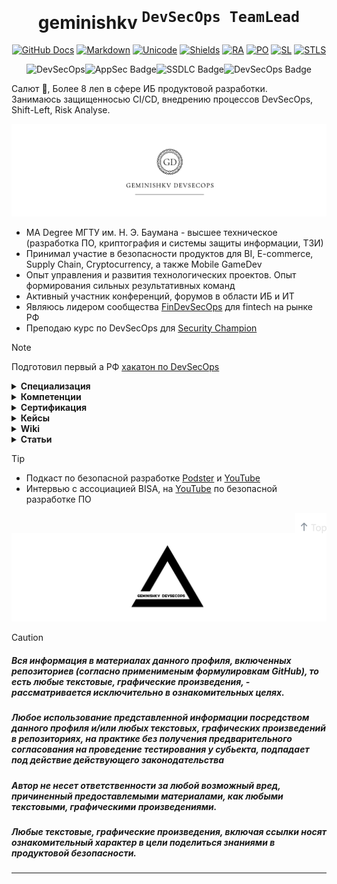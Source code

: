 <div align="center">
<h1><a id="intro"> geminishkv <sup><kbd>DevSecOps TeamLead</kbd></sup></a><br></h1>
<a href="https://docs.github.com/en"><img src="https://img.shields.io/static/v1?logo=github&logoColor=fff&label=&message=Docs&color=36393f&style=flat" alt="GitHub Docs"></a>
<a href="https://daringfireball.net/projects/markdown"><img src="https://img.shields.io/static/v1?logo=markdown&logoColor=fff&label=&message=Markdown&color=36393f&style=flat" alt="Markdown"></a> 
<a href="https://symbl.cc/en/unicode-table"><img src="https://img.shields.io/static/v1?logo=unicode&logoColor=fff&label=&message=Unicode&color=36393f&style=flat" alt="Unicode"></a> 
<a href="https://shields.io"><img src="https://img.shields.io/static/v1?logo=shieldsdotio&logoColor=fff&label=&message=Shields&color=36393f&style=flat" alt="Shields"></a>
<a href="https://img.shields.io/badge/Risk_Analyze-2448a2"><img src="https://img.shields.io/badge/Software_Development-Risk_Analyze-2448a2" alt= "RA"></a>
<a href="https://img.shields.io/badge/Product_Management-2448a2"><img src="https://img.shields.io/badge/Product_Management-2448a2" alt= "PO"></a>
<a href="https://img.shields.io/badge/Shift_Left-2448a2"><img src="https://img.shields.io/badge/Shift_Left-2448a2" alt= "SL"></a>
<a href="https://img.shields.io/badge/STLC-2448a2"><img src="https://img.shields.io/badge/STLC-2448a2" alt= "STLS"></a>


![DevSecOps](https://img.shields.io/badge/DevSecOps-you_would_like-15172a)![AppSec Badge](https://img.shields.io/badge/AppSec-15172a)![SSDLC Badge](https://img.shields.io/badge/DevOps-15172a)![DevSecOps Badge](https://img.shields.io/badge/Creditionals-From_Russia_with_love-8b9aff)
</div>

Салют :wave:,
Более 8 леn в сфере ИБ продуктовой разработки. <br> Занимаюсь защищенносью CI/CD, внедрению процессов DevSecOps, Shift-Left, Risk Analyse. 

![Logo](artifacts/images/logo.png)
* MA Degree МГТУ им. Н. Э. Баумана - высшее техническое (разработка ПО, криптография и системы защиты информации, ТЗИ)
* Принимал участие в безопасности продуктов для BI, E-commerce, Supply Chain, Cryptocurrency, а также Mobile GameDev
* Опыт управления и развития технологических проектов. Опыт формирования сильных результативных команд
* Активный участник конференций, форумов в области ИБ и ИТ
* Являюсь лидером сообщества [FinDevSecOps](https://findevsecops.ru) для fintech на рынке РФ
* Преподаю курс по DevSecOps для [Security Champion](https://inseca.tech/security-champion-training)

> [!note]
> Подготовил первый а РФ [хакатон по DevSecOps](https://t.me/fintechassociation/6261)

<div align="left">

<details>
  <summary>
<strong>Специализация</strong>
  </summary>
 <p>
 
* DevSecOps & DASA DevOps Product Owner
* DevOps-инженер
* AppSec-инженер
* Business Information Security Officer
* Information Security Architect

 </p>
</details>
</div>

<details>
  <summary>
<strong>Компетенции</strong>
  </summary>
 <p>

Infosec
* OWASP Top 10 web & mob
* Methodology
* IRM/ SGRC
* Compliance/ Governance
* Vulnerability Management
* ASTO (ASPM)
* Container Security
* AppArmor
* Software Testing Life Cycle
* Secret Management

DevOps
* GIT
* CLI
* Docker
* Bash/ Brew
* Supply Chain Management
* Supply Chain Optimisation
* TDD/ BDD
* JSON API
* Orchestration
* AWS/ Azure
* Fargate
* Jmeter tests
* *nix
* DHCP (master, slave)/ DNS

 Management
* Оптимизация бизнес-процессов
* Lean Production
* DMAIC
* CJM
* Agile/ Scrumban
* Change Management

 </p>
</details>
</div>

<details>
  <summary>
<strong>Сертификация</strong>
  </summary>
 <p>
 
<table>
    <tr>
        <td rowspan="12">УЦ "Специалист" МГТУ им. Н.Э. Баумана</td>
    </tr><tr>
        <td>Руководитель команды разработки</td>
    </tr><tr>
        <td>Инженер DevOps</td>
    </tr><tr>
        <td>Certificate_DevOps Professional</td>
    </tr><tr>
    <td>Agile - Scrum Management</td>
    </tr><tr>
        <td>Certificate_Software testing</td>
    </tr><tr>
        <td>DASA: Практик DevOps по организации работы команды</td>
    </tr><tr>
        <td>Управление качеством в проектах и сервисах</td>
    </tr><tr>
        <td>Администрирование сервисов и сетей</td>
    </tr><tr>
        <td>Обеспечение безопасности систем, сервисов и сетей</td>
    </tr><tr>
        <td>Zabbix. Мониторинг IT инфраструктуры предприятия</td>
    </tr><tr>
        <td>Создание отказоустойчивых кластерных решений</td>
    </tr><tr>
        <td>CyberED</td>
        <td>Безопасность WEB-приложении и практика определения угроз по OWASP TOP 10</td>
    </tr><tr>
        <td>Kaspersky Academy</td>
        <td>Информационная безопасность предприятия</td>
    </tr><tr>
        <td>Информзащита</td>
        <td>Безопасность Web-приложений</td>
    </tr><tr>
        <td>Otus</td>
        <td>Внедрение и работа в DevSecOps</td>
    </tr>
  
</table>

</p>
</details>
</div>

<details>
  <summary>
<strong>Кейсы</strong>
  </summary>
 <p>
 
 TBD
 
</p>
</details>
</div>

<details>
  <summary>
<strong>Wiki</strong>
  </summary>
 <p>
 
 TBD
 
  </p>
</details>
</div>

<details>
  <summary>
<strong>Статьи</strong>
  </summary>
 <p>
 
 TBD
 
  </p>
</details>
</div>

> [!tip]
> * Подкаст по безопасной разработке [Podster](https://podster.fm/podcasts/bezopasnyyvykhod/e/375805/bezopasnaya-razrabotka-devsecops) и [YouTube](https://www.youtube.com/watch?v=LifFzjdvGTc)
> * Интервью с ассоциацией BISA, на [YouTube](https://youtu.be/sPGhWWaWUdE) по безопасной разработке ПО

</a><a href="#intro"><img align="right" height="32px" src="artifacts/Assets/top.svg"></a> ![Logo](artifacts/images/logo3.png)

> [!caution]
> ##### Вся информация в материалах данного профиля, включенных репозиториев (согласно применименым формулировкам GitHub), то есть любые текстовые, графические произведения, - рассматривается исключительно в ознакомительных целях.
> ##### Любое использование представленной информации посредством данного профиля и/или любых текстовых, графических произведений в репозиториях, на практике без получения предварительного согласования на проведение тестирования у субьекта, подпадает под действие действующего законодательства 
> ##### Автор не несет ответственности за любой возможный вред, причиненный предоставлемыми материалами, как любыми текстовыми, графическими произведениями.
> ##### Любые текстовые, графические произведения, включая ссылки носят ознакомительный характер в цели поделиться знаниями в продуктовой безопасности.

---